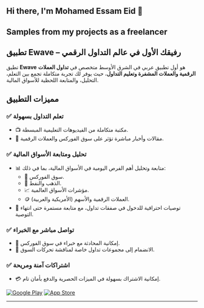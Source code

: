 <h2> Hi there, I'm Mohamed Essam Eid 👋 </h2>
<h2> Samples from my projects as a freelancer </h2>






## تطبيق Ewave  – رفيقك الأول في عالم التداول الرقمي

تطيق **Ewave** هو أول تطبيق عربي في الشرق الأوسط متخصص في **تداول العملات الرقمية والعملات المشفرة وتعليم التداول**، حيث يوفر لك تجربة متكاملة تجمع بين التعلم، التحليل، والمتابعة اللحظية للأسواق المالية.

## **مميزات التطبيق**

### ✅ **تعلم التداول بسهولة**
- 📺 مكتبة متكاملة من الفيديوهات التعليمية المبسطة.
- 📰 مقالات وأخبار مباشرة تؤثر على سوق الفوركس والعملات الرقمية.

### ✅ **تحليل ومتابعة الأسواق المالية**
- 📊 متابعة وتحليل أهم الفرص اليومية في الأسواق المالية، بما في ذلك:
  - 💱 سوق الفوركس.
  - 🏅 الذهب والنفط.
  - 📈 مؤشرات الأسواق العالمية.
  - 🪙 العملات الرقمية والأسهم (الأمريكية والعربية).
- 🔔 توصيات احترافية للدخول في صفقات تداول، مع متابعة مستمرة حتى انتهاء التوصية.

### ✅ **تواصل مباشر مع الخبراء**
- 💬 إمكانية المحادثة مع خبراء في سوق الفوركس.
- 👥 الانضمام إلى مجموعات تداول خاصة لمناقشة تحركات السوق.

### ✅ **اشتراكات آمنة ومريحة**
- 💳 إمكانية الاشتراك بسهولة في الميزات الحصرية والدفع بأمان تام.

 <a href="https://play.google.com/store/apps/details?id=com.ewave.ewave&hl=en-US" target="_blank"><img alt="Google Play" src="https://img.shields.io/badge/Get%20it%20on%20google%20play-blue.svg?style=for-the-badge&logo=google-play" /></a> <a href="https://apps.apple.com/us/app/ewave-app/id6466179046" target="_blank"><img alt="App Store" src="https://img.shields.io/badge/Get%20it%20on%20app%20store-black.svg?style=for-the-badge&logo=app-store&logoColor=white" /></a><p>

<hr>
